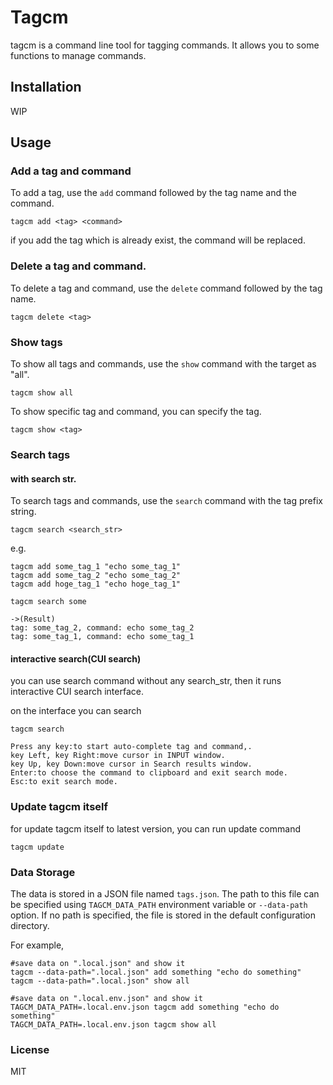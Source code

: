 # Tagcm

tagcm is a command line tool for tagging commands. It allows you to some functions to manage commands.

## Installation

WIP

## Usage

### Add a tag and command

To add a tag, use the `add` command followed by the tag name and the command.

```
tagcm add <tag> <command>
```

if you add the tag which is already exist, the command will be replaced.

### Delete a tag and command.

To delete a tag and command, use the `delete` command followed by the tag name.

```
tagcm delete <tag>
```

### Show tags

To show all tags and commands, use the `show` command with the target as "all".

```
tagcm show all
```

To show specific tag and command, you can specify the tag.

```
tagcm show <tag>
```

### Search tags

#### with search str.

To search tags and commands, use the `search` command with the tag prefix string.

```
tagcm search <search_str>
```

e.g.

```
tagcm add some_tag_1 "echo some_tag_1"
tagcm add some_tag_2 "echo some_tag_2"
tagcm add hoge_tag_1 "echo hoge_tag_1"

tagcm search some

->(Result)
tag: some_tag_2, command: echo some_tag_2
tag: some_tag_1, command: echo some_tag_1

```

#### interactive search(CUI search)

you can use search command without any search_str, then it runs interactive CUI search interface.

on the interface you can search

```
tagcm search
```

```
Press any key:to start auto-complete tag and command,.
key Left, key Right:move cursor in INPUT window.
key Up, key Down:move cursor in Search results window.
Enter:to choose the command to clipboard and exit search mode.
Esc:to exit search mode.
```

### Update tagcm itself

for update tagcm itself to latest version, you can run update command

```
tagcm update
```

### Data Storage

The data is stored in a JSON file named `tags.json`. The path to this file can be specified using `TAGCM_DATA_PATH` environment variable or `--data-path` option. If no path is specified, the file is stored in the default configuration directory.

For example,

```
#save data on ".local.json" and show it
tagcm --data-path=".local.json" add something "echo do something"
tagcm --data-path=".local.json" show all

#save data on ".local.env.json" and show it
TAGCM_DATA_PATH=.local.env.json tagcm add something "echo do something"
TAGCM_DATA_PATH=.local.env.json tagcm show all
```

### License

MIT
